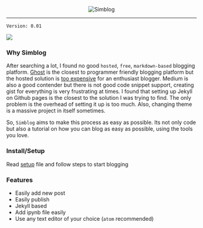 
<p align="center"><img src="http://i.imgur.com/uZjkPI5.png" alt="Simblog"></p>


-----

`Version: 0.01`

![](http://i.imgur.com/ttf307z.png)

### Why Simblog

After searching a lot, I found no good `hosted`, `free`, `markdown-based` blogging platform. [Ghost](https://ghost.org) is the closest to programmer friendly blogging platform but the hosted solution is [too expensive](https://ghost.org/pricing/) for an enthusiast blogger.
Medium is also a good contender but there is not good code snippet support, creating gist for everything is very frustrating at times.
I found that setting up Jekyll on Github pages is the closest to the solution I was trying to find. The only problem is the overhead of setting it up is too much. Also, changing theme is a massive project in itself sometimes.

So, `Simblog` aims to make this process as easy as possible. Its not only code but also a tutorial on how you can blog as easy as possible, using the tools you love.

### Install/Setup
Read [setup](setup.md) file and follow steps to start blogging


### Features
- Easily add new post
- Easily publish
- Jekyll based
- Add ipynb file easily
- Use any text editor of your choice (`atom` recommended)
